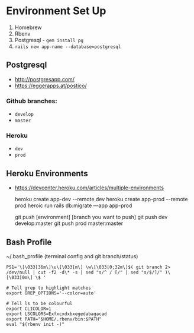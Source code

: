 # Environment Set Up

1. Homebrew
2. Rbenv
3. Postgresql - `gem install pg`
4. `rails new app-name --database=postgresql` 


## Postgresql
* http://postgresapp.com/
* https://eggerapps.at/postico/

### Github branches: 
* `develop`
* `master`

### Heroku
* `dev`
* `prod`

## Heroku Environments
* https://devcenter.heroku.com/articles/multiple-environments

	heroku create app-dev --remote dev
	heroku create app-prod --remote prod
	heroic run rails db:migrate —app app-prod

	git push [environment] [branch you want to push]
	git push dev develop:master
	git push prod master:master
	

## Bash Profile

~/.bash_profile (terminal config and git branch/status)
	
	PS1='\[\033[36m\]\u\[\033[m\] \w\[\033[0;32m\]$( git branch 2> /dev/null | cut -f2 -d\* -s | sed "s/^ / [/" | sed "s/$/]/" )\[\033[0m\] \$ '

	# Tell grep to highlight matches
	export GREP_OPTIONS='--color=auto'

	# Tell ls to be colourful
	export CLICOLOR=1
	export LSCOLORS=Exfxcxdxbxegedabagacad
	export PATH="$HOME/.rbenv/bin:$PATH"
	eval "$(rbenv init -)"
	


